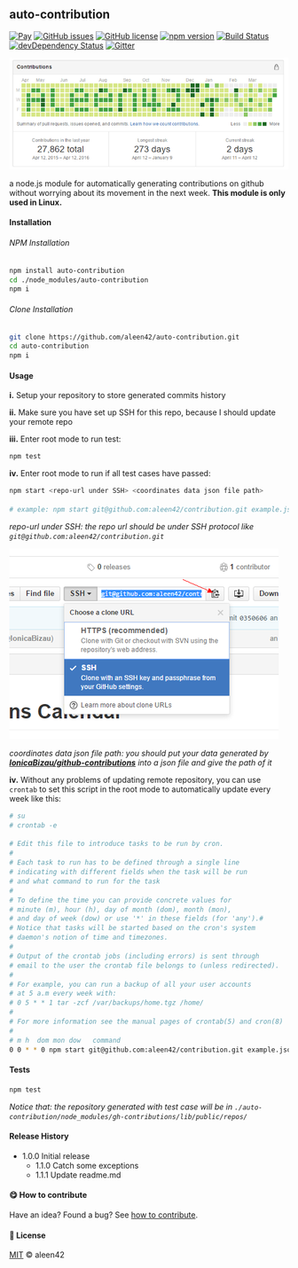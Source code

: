 ## auto-contribution

[![Pay](https://img.shields.io/badge/%24-free-%23a10000.svg)](#) [![GitHub issues](https://img.shields.io/github/issues/aleen42/auto-contribution.svg)](https://github.com/aleen42/auto-contribution/issues) [![GitHub license](https://img.shields.io/badge/license-MIT-blue.svg)](https://raw.githubusercontent.com/aleen42/auto-contribution/master/LICENSE) [![npm version](https://badge.fury.io/js/auto-contribution.svg)](https://badge.fury.io/js/auto-contribution) [![Build Status](https://travis-ci.org/aleen42/auto-contribution.svg?branch=master)](https://travis-ci.org/aleen42/auto-contribution) 
[![devDependency Status](https://david-dm.org/aleen42/auto-contribution.svg)](https://github.com/aleen42/auto-contribution) [![Gitter](https://badges.gitter.im/aleen42/auto-contribution.svg)](https://gitter.im/aleen42/auto-contribution?utm_source=badge&utm_medium=badge&utm_campaign=pr-badge) 

<img src="example.png">

a node.js module for automatically generating contributions on github without worrying about its movement in the next week. **This module is only used in Linux.**

#### Installation

###### NPM Installation

```bash
npm install auto-contribution
cd ./node_modules/auto-contribution
npm i
```

###### Clone Installation

```bash
git clone https://github.com/aleen42/auto-contribution.git
cd auto-contribution
npm i
```

#### Usage

**i.** Setup your repository to store generated commits history

**ii.** Make sure you have set up SSH for this repo, because I should update your remote repo

**iii.** Enter root mode to run test:

```bash
npm test
```

**iv.** Enter root mode to run if all test cases have passed:

```bash
npm start <repo-url under SSH> <coordinates data json file path>

# example: npm start git@github.com:aleen42/contribution.git example.json
```

*repo-url under SSH: the repo url should be under SSH protocol like `git@github.com:aleen42/contribution.git`*

<img src="./screenshot1.png">

*coordinates data json file path: you should put your data generated by [**IonicaBizau/github-contributions**](https://github.com/IonicaBizau/github-contributions) into a json file and give the path of it*

**iv.** Without any problems of updating remote repository, you can use `crontab` to set this script in the root mode to automatically update every week like this:

```bash
# su
# crontab -e

# Edit this file to introduce tasks to be run by cron.
#
# Each task to run has to be defined through a single line
# indicating with different fields when the task will be run
# and what command to run for the task
#
# To define the time you can provide concrete values for
# minute (m), hour (h), day of month (dom), month (mon),
# and day of week (dow) or use '*' in these fields (for 'any').#
# Notice that tasks will be started based on the cron's system
# daemon's notion of time and timezones.
#
# Output of the crontab jobs (including errors) is sent through
# email to the user the crontab file belongs to (unless redirected).
#
# For example, you can run a backup of all your user accounts
# at 5 a.m every week with:
# 0 5 * * 1 tar -zcf /var/backups/home.tgz /home/
#
# For more information see the manual pages of crontab(5) and cron(8)
#
# m h  dom mon dow   command
0 0 * * 0 npm start git@github.com:aleen42/contribution.git example.json
```

#### Tests

```bash
npm test
```

*Notice that: the repository generated with test case will be in `./auto-contribution/node_modules/gh-contributions/lib/public/repos/`*

#### Release History

* 1.0.0 Initial release
	* 1.1.0 Catch some exceptions
	* 1.1.1 Update readme.md

#### :yum: How to contribute

Have an idea? Found a bug? See [how to contribute](https://aleen42.gitbooks.io/personalwiki/content/contribution.html).

#### :scroll: License

[MIT](https://aleen42.gitbooks.io/personalwiki/content/MIT.html) © aleen42
